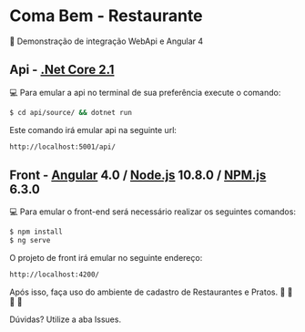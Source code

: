 # Coma Bem - Restaurante
:beginner: Demonstração de integração WebApi e Angular 4

## Api - [.Net Core 2.1](https://www.microsoft.com/net/download/dotnet-core/2.1)
:computer: Para emular a api no terminal de sua preferência execute o comando:
```sh
$ cd api/source/ && dotnet run
```
Este comando irá emular api na seguinte url: 

```sh
http://localhost:5001/api/
```

## Front - [Angular](https://angular.io/) 4.0 / [Node.js](https://nodejs.org/) 10.8.0 / [NPM.js](https://www.npmjs.com/)  6.3.0
:computer: Para emular o front-end será necessário realizar os seguintes comandos:

```sh
$ npm install 
$ ng serve
```

O projeto de front irá emular no seguinte endereço: 
```sh
http://localhost:4200/
```

Após isso, faça uso do ambiente de cadastro de Restaurantes e Pratos. :spaghetti: :pizza: :fries: :beers:

Dúvidas? Utilize a aba Issues.
